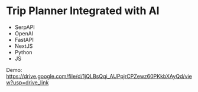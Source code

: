 # Trip Planner Integrated with AI

- SerpAPI
- OpenAI
- FastAPI
- NextJS
- Python
- JS

Demo: https://drive.google.com/file/d/1jQLBsQqi_AUPpjrCPZewz60PKkbXAyQd/view?usp=drive_link
